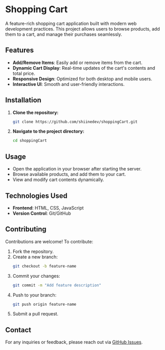 # Shopping Cart

A feature-rich shopping cart application built with modern web development practices. This project allows users to browse products, add them to a cart, and manage their purchases seamlessly.

## Features

- **Add/Remove Items**: Easily add or remove items from the cart.
- **Dynamic Cart Display**: Real-time updates of the cart's contents and total price.
- **Responsive Design**: Optimized for both desktop and mobile users.
- **Interactive UI**: Smooth and user-friendly interactions.

## Installation

1. **Clone the repository:**
    ```bash
    git clone https://github.com/shiinedev/shoppingCart.git
    ```

2. **Navigate to the project directory:**
    ```bash
    cd shoppingCart
    ```



## Usage

- Open the application in your browser after starting the server.
- Browse available products, and add them to your cart.
- View and modify cart contents dynamically.

## Technologies Used

- **Frontend**: HTML, CSS, JavaScript
- **Version Control**: Git/GitHub

## Contributing

Contributions are welcome! To contribute:

1. Fork the repository.
2. Create a new branch:
    ```bash
    git checkout -b feature-name
    ```
3. Commit your changes:
    ```bash
    git commit -m "Add feature description"
    ```
4. Push to your branch:
    ```bash
    git push origin feature-name
    ```
5. Submit a pull request.

## Contact

For any inquiries or feedback, please reach out via [GitHub Issues](https://github.com/shiinedev/shoppingCart/issues).


